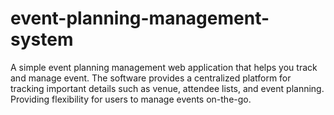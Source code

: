 # event-planning-management-system
A simple event planning management web application that helps you track and manage event. The software provides a centralized platform for tracking important details such as venue, attendee lists, and event planning. Providing flexibility for users to manage events on-the-go.
